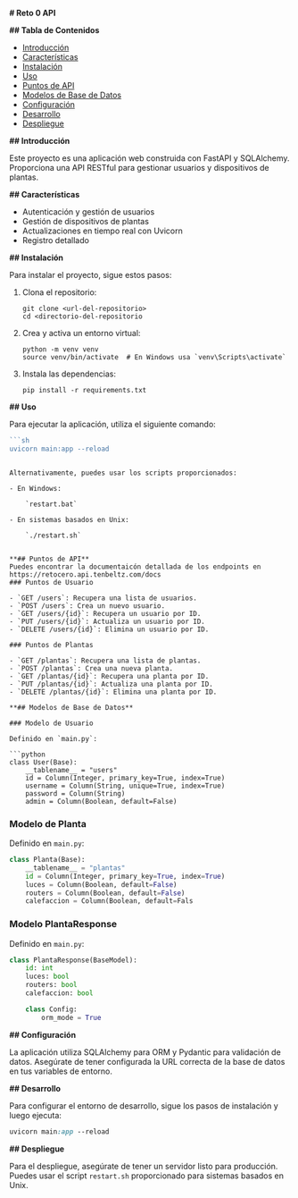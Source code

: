 **# Reto 0 API**

**## Tabla de Contenidos**

- [Introducción](https://www.notion.so/Backend-997afc02fea84098843a3f479b57e961?pvs=21)
- [Características](https://www.notion.so/Backend-997afc02fea84098843a3f479b57e961?pvs=21)
- [Instalación](https://www.notion.so/Backend-997afc02fea84098843a3f479b57e961?pvs=21)
- [Uso](https://www.notion.so/Backend-997afc02fea84098843a3f479b57e961?pvs=21)
- [Puntos de API](https://www.notion.so/Backend-997afc02fea84098843a3f479b57e961?pvs=21)
- [Modelos de Base de Datos](https://www.notion.so/Backend-997afc02fea84098843a3f479b57e961?pvs=21)
- [Configuración](https://www.notion.so/Backend-997afc02fea84098843a3f479b57e961?pvs=21)
- [Desarrollo](https://www.notion.so/Backend-997afc02fea84098843a3f479b57e961?pvs=21)
- [Despliegue](https://www.notion.so/Backend-997afc02fea84098843a3f479b57e961?pvs=21)

**## Introducción**

Este proyecto es una aplicación web construida con FastAPI y SQLAlchemy. Proporciona una API RESTful para gestionar usuarios y dispositivos de plantas.

**## Características**

- Autenticación y gestión de usuarios
- Gestión de dispositivos de plantas
- Actualizaciones en tiempo real con Uvicorn
- Registro detallado

**## Instalación**

Para instalar el proyecto, sigue estos pasos:

1. Clona el repositorio:
    
    ```
    git clone <url-del-repositorio>
    cd <directorio-del-repositorio
    ```
    
2. Crea y activa un entorno virtual:
    
    ```
    python -m venv venv
    source venv/bin/activate  # En Windows usa `venv\Scripts\activate`
    
    ```
    
3. Instala las dependencias:
    
    ```
    pip install -r requirements.txt
    ```
    

**## Uso**

Para ejecutar la aplicación, utiliza el siguiente comando:

```go
```sh
uvicorn main:app --reload
```

```

Alternativamente, puedes usar los scripts proporcionados:

- En Windows:
    
    `restart.bat`
    
- En sistemas basados en Unix:
    
    `./restart.sh`
    

**## Puntos de API**
Puedes encontrar la documentaicón detallada de los endpoints en https://retocero.api.tenbeltz.com/docs
### Puntos de Usuario

- `GET /users`: Recupera una lista de usuarios.
- `POST /users`: Crea un nuevo usuario.
- `GET /users/{id}`: Recupera un usuario por ID.
- `PUT /users/{id}`: Actualiza un usuario por ID.
- `DELETE /users/{id}`: Elimina un usuario por ID.

### Puntos de Plantas

- `GET /plantas`: Recupera una lista de plantas.
- `POST /plantas`: Crea una nueva planta.
- `GET /plantas/{id}`: Recupera una planta por ID.
- `PUT /plantas/{id}`: Actualiza una planta por ID.
- `DELETE /plantas/{id}`: Elimina una planta por ID.

**## Modelos de Base de Datos**

### Modelo de Usuario

Definido en `main.py`:

```python
class User(Base):
    __tablename__ = "users"
    id = Column(Integer, primary_key=True, index=True)
    username = Column(String, unique=True, index=True)
    password = Column(String)
    admin = Column(Boolean, default=False)
```

### Modelo de Planta

Definido en `main.py`:

```python
class Planta(Base):
    __tablename__ = "plantas"
    id = Column(Integer, primary_key=True, index=True)
    luces = Column(Boolean, default=False)
    routers = Column(Boolean, default=False)
    calefaccion = Column(Boolean, default=Fals
```

### Modelo PlantaResponse

Definido en `main.py`:

```python
class PlantaResponse(BaseModel):
    id: int
    luces: bool
    routers: bool
    calefaccion: bool

    class Config:
        orm_mode = True
```

**## Configuración**

La aplicación utiliza SQLAlchemy para ORM y Pydantic para validación de datos. Asegúrate de tener configurada la URL correcta de la base de datos en tus variables de entorno.

**## Desarrollo**

Para configurar el entorno de desarrollo, sigue los pasos de instalación y luego ejecuta:

```css
uvicorn main:app --reload
```

**## Despliegue**

Para el despliegue, asegúrate de tener un servidor listo para producción. Puedes usar el script `restart.sh` proporcionado para sistemas basados en Unix.
